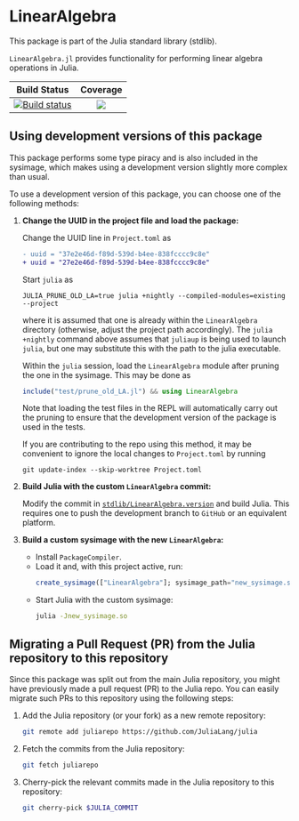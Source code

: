 # LinearAlgebra

This package is part of the Julia standard library (stdlib).

`LinearAlgebra.jl` provides functionality for performing linear algebra operations in Julia.

| **Build Status**                    | **Coverage**                    |
|:-------------------------------:|:-------------------------------:|
[![Build status](https://badge.buildkite.com/4032f509b3a7354c8ce7b34b98c7496d66adc4504b0101cbcf.svg?branch=master)](https://buildkite.com/julialang/linearalgebra-dot-jl) | [![][codecov-img]][codecov-url] |

[codecov-img]: https://codecov.io/gh/JuliaLang/LinearAlgebra.jl/branch/master/graph/badge.svg
[codecov-url]: https://codecov.io/gh/JuliaLang/LinearAlgebra.jl

## Using development versions of this package

This package performs some type piracy and is also included in the sysimage, which makes using a development version slightly more complex than usual.

To use a development version of this package, you can choose one of the following methods:

1. **Change the UUID in the project file and load the package:**

   Change the UUID line in `Project.toml` as
   ```diff
   - uuid = "37e2e46d-f89d-539d-b4ee-838fcccc9c8e"
   + uuid = "27e2e46d-f89d-539d-b4ee-838fcccc9c8e"
   ```

   Start `julia` as
   ```console
   JULIA_PRUNE_OLD_LA=true julia +nightly --compiled-modules=existing --project
   ```
   where it is assumed that one is already within the `LinearAlgebra` directory (otherwise, adjust
   the project path accordingly). The `julia +nightly` command above assumes that `juliaup` is being used
   to launch `julia`, but one may substitute this with the path to the julia executable.

   Within the `julia` session, load the `LinearAlgebra` module after pruning the one in the sysimage. This may be done as
   ```julia
   include("test/prune_old_LA.jl") && using LinearAlgebra
   ```

   Note that loading the test files in the REPL will automatically carry out the pruning to ensure that the development version of the package is used in the tests.

   If you are contributing to the repo using this method, it may be convenient to ignore the local changes to `Project.toml` by running
   ```console
   git update-index --skip-worktree Project.toml
   ```

2. **Build Julia with the custom `LinearAlgebra` commit:**

   Modify the commit in [`stdlib/LinearAlgebra.version`](https://github.com/JuliaLang/julia/blob/master/stdlib/LinearAlgebra.version) and build Julia. This requires one to push the development branch
   to `GitHub` or an equivalent platform.

3. **Build a custom sysimage with the new `LinearAlgebra`:**
   - Install `PackageCompiler`.
   - Load it and, with this project active, run:
     ```julia
     create_sysimage(["LinearAlgebra"]; sysimage_path="new_sysimage.so", incremental=false, filter_stdlibs=true)
     ```
   - Start Julia with the custom sysimage:
     ```bash
     julia -Jnew_sysimage.so
     ```

## Migrating a Pull Request (PR) from the Julia repository to this repository

Since this package was split out from the main Julia repository, you might have previously made a pull request (PR) to the Julia repo. You can easily migrate such PRs to this repository using the following steps:

1. Add the Julia repository (or your fork) as a new remote repository:
   ```bash
   git remote add juliarepo https://github.com/JuliaLang/julia
   ```

2. Fetch the commits from the Julia repository:
   ```bash
   git fetch juliarepo
   ```

3. Cherry-pick the relevant commits made in the Julia repository to this repository:
   ```bash
   git cherry-pick $JULIA_COMMIT
   ```
